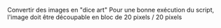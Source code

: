 Convertir des images en "dice art"
Pour une bonne exécution du script, l'image doit être découpable en bloc de 20 pixels / 20 pixels
